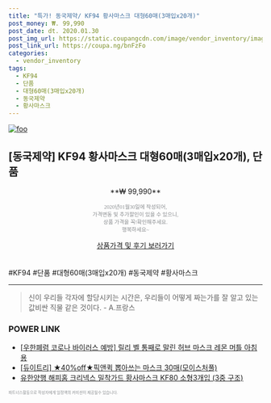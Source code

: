 ```yaml
--- 
title: "특가! 동국제약/ KF94 황사마스크 대형60매(3매입x20개)" 
post_money: ₩. 99,990 
post_date: dt. 2020.01.30 
post_img_url: https://static.coupangcdn.com/image/vendor_inventory/images/2018/11/07/10/4/65249bfc-9930-42be-975b-588923308ed2.jpg 
post_link_url: https://coupa.ng/bnFzFo 
categories: 
  - vendor_inventory 
tags: 
  - KF94 
  - 단품 
  - 대형60매(3매입x20개) 
  - 동국제약 
  - 황사마스크 
--- 
```

[![foo](https://static.coupangcdn.com/image/vendor_inventory/images/2018/11/07/10/4/65249bfc-9930-42be-975b-588923308ed2.jpg)](https://coupa.ng/bnFzFo) 

## [동국제약] KF94 황사마스크 대형60매(3매입x20개), 단품 
<p style="text-align: center;">**₩ 99,990**</p> 
<p style="text-align: center;"><span style="color: #898c8f; font-family: Georgia,Times,serif; font-size: 0.75em;">2020년01월30일에 작성되어, <br>가격변동 및 추가할인이 있을 수 있으니,<br> 상품 가격을 꼭!확인해주세요.<br>행복하세요~</span> 
</p>	 
<div markdown="0" style="text-align: center;"><a href="https://coupa.ng/bnFzFo" class="btn btn--success">상품가격 및 후기 보러가기</a></div> 
<br><br> 
  #KF94 #단품 #대형60매(3매입x20개) #동국제약 #황사마스크 
<hr> 

> 신이 우리들 각자에 할당시키는 시간은, 우리들이 어떻게 짜는가를 잘 알고 있는 값비싼 직물 같은 것이다. - A.프랑스 


### POWER LINK

* <a href="https://blog.naver.com/fasyy4321/221787773390" target="_blank">[우한폐렴 코로나 바이러스 예방] 릴리 벨 통째로 말린 허브 마스크 레몬 머틀 아침 용</a>
* <a href="https://blog.naver.com/fasyy4321/221789102093" target="_blank">[듀이트리] ★40%off★픽앤퀵 뽑아쓰는 마스크 30매(모이스처풀)</a>
* <a href="https://blog.naver.com/fasyy4321/221790092958" target="_blank">유한양행 해피홈 크리넥스 밀착가드 황사마스크 KF80 소형3개입 (3중 구조)</a>

<span style="color: #898c8f; font-family: Georgia,Times,serif; font-size: 0.55em;">파트너스활동으로 작성자에게 일정액의 커미션이 제공될수 있습니다.</span> 
